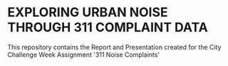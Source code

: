 # EXPLORING URBAN NOISE THROUGH 311 COMPLAINT DATA

This repository contains the Report and Presentation created for the City Challenge Week Assignment '311 Noise Complaints'
